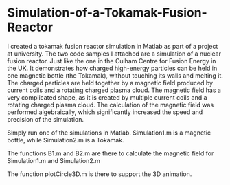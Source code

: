 # Simulation-of-a-Tokamak-Fusion-Reactor
I created a tokamak fusion reactor simulation in Matlab as part of a project at university. 
The two code samples I attached are a simulation of a nuclear fusion reactor. Just like the one in the Culham Centre for Fusion Energy in the UK. It demonstrates how charged high-energy particles can be held in one magnetic bottle (the Tokamak), without touching its walls and melting it. The charged particles are held together by a magnetic field produced by current coils and a rotating charged plasma cloud. The magnetic field has a very complicated shape, as it is created by multiple current coils and a rotating charged plasma cloud. The calculation of the magnetic field was performed algebraically, which significantly increased the speed and precision of the simulation. 

Simply run one of the simulations in Matlab. Simulation1.m is a magnetic bottle, while Simulation2.m is a Tokamak.

The functions B1.m and B2.m are there to calculate the magnetic field for Simulation1.m and Simulation2.m

The function plotCircle3D.m is there to support the 3D animation. 
